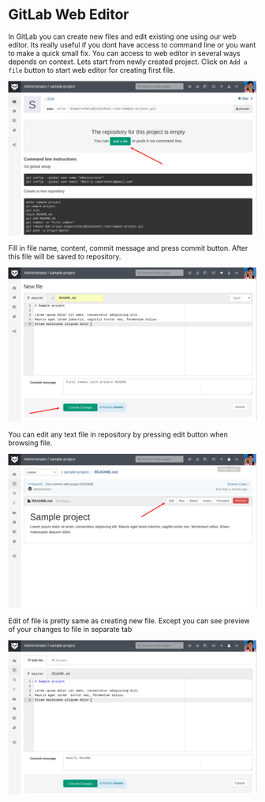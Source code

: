 # GitLab Web Editor

In GitLab you can create new files and edit existing one using our web editor. 
Its really useful if you dont have access to command line or you want to make a quick small fix.
You can access to web editor in several ways depends on context. 
Lets start from newly created project. 
Click on `Add a file` button to start web editor for creating first file.

![web editor 1](web_editor/empty_project.png)

Fill in file name, content, commit message and press commit button.
After this file will be saved to repository.

![web editor 2](web_editor/new_file.png)

You can edit any text file in repository by pressing edit button when browsing file.

![web editor 3](web_editor/show_file.png)

Edit of file is pretty same as creating new file. 
Except you can see preview of your changes to file in separate tab

![web editor 3](web_editor/edit_file.png)
